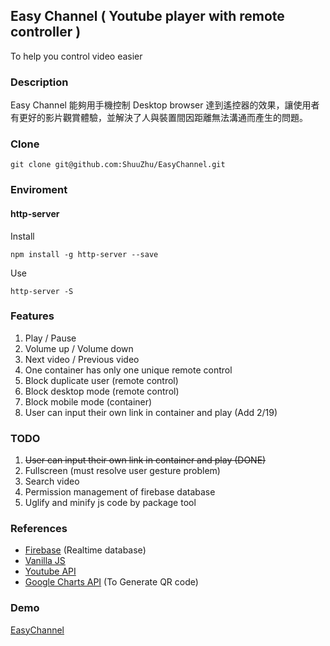 ## Easy Channel ( Youtube player with remote controller )
To help you control video easier

### Description

Easy Channel 能夠用手機控制 Desktop browser 達到遙控器的效果，讓使用者有更好的影片觀賞體驗，並解決了人與裝置間因距離無法溝通而產生的問題。

### Clone

```
git clone git@github.com:ShuuZhu/EasyChannel.git
```

### Enviroment

#### http-server

Install

```
npm install -g http-server --save
```

Use

```
http-server -S
```

### Features

1. Play / Pause
2. Volume up / Volume down
3. Next video / Previous video
4. One container has only one unique remote control
5. Block duplicate user (remote control)
6. Block desktop mode (remote control)
7. Block mobile mode (container)
8. User can input their own link in container and play (Add 2/19)


### TODO

1. ~~User can input their own link in container and play (DONE)~~
2. Fullscreen (must resolve user gesture problem)
3. Search video
4. Permission management of firebase database
5. Uglify and minify js code by package tool


### References

- [Firebase](https://firebase.google.com/?hl=zh-tw)  (Realtime database)
- [Vanilla JS](http://vanilla-js.com/)
- [Youtube API](https://developers.google.com/youtube/iframe_api_reference)
- [Google Charts API](https://developers.google.com/chart/?hl=zh-TW) (To Generate QR code)


### Demo

[EasyChannel]( https://shuuzhu.github.io/EasyChannel/)




